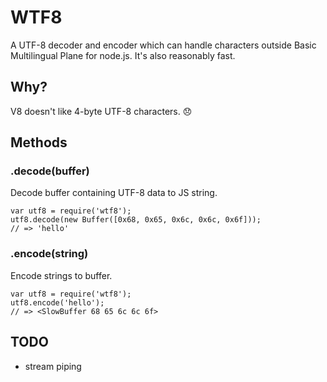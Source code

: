 # WTF8

A UTF-8 decoder and encoder which can handle characters outside Basic Multilingual Plane for node.js. It's also reasonably fast.

## Why?

V8 doesn't like 4-byte UTF-8 characters. 😞

## Methods

### .decode(buffer)

Decode buffer containing UTF-8 data to JS string.

    var utf8 = require('wtf8');
    utf8.decode(new Buffer([0x68, 0x65, 0x6c, 0x6c, 0x6f]));
    // => 'hello'

### .encode(string)

Encode strings to buffer.

    var utf8 = require('wtf8');
    utf8.encode('hello');
    // => <SlowBuffer 68 65 6c 6c 6f>

## TODO

* stream piping
